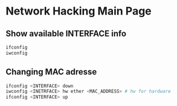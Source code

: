 # Network Hacking Main Page

## Show available INTERFACE info
```bash
ifconfig
iwconfig
```

## Changing MAC adresse
```bash
ifconfig <INTERFACE> down
iwconfig <INETRFACE> hw ether <MAC_ADDRESS> # hw for hardware
ifconfig <INTERFACE> up
```

